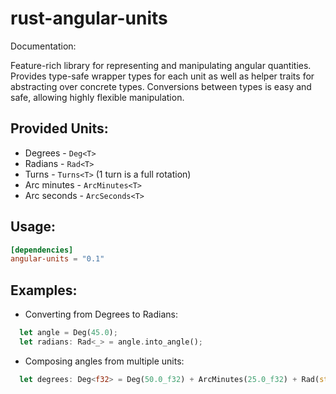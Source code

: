 # rust-angular-units

Documentation: [](https://tylerreisinger.github.io/rust-angular-units)

Feature-rich library for representing and manipulating angular quantities. Provides type-safe wrapper types
for each unit as well as helper traits for abstracting over concrete types. Conversions between types is
easy and safe, allowing highly flexible manipulation.

## Provided Units:
* Degrees - `Deg<T>`
* Radians - `Rad<T>`
* Turns - `Turns<T>` (1 turn is a full rotation)
* Arc minutes - `ArcMinutes<T>`
* Arc seconds - `ArcSeconds<T>`

## Usage:

```toml
[dependencies]
angular-units = "0.1"
```
## Examples:

* Converting from Degrees to Radians:
```rust
  let angle = Deg(45.0);
  let radians: Rad<_> = angle.into_angle();
```

* Composing angles from multiple units:
```rust
  let degrees: Deg<f32> = Deg(50.0_f32) + ArcMinutes(25.0_f32) + Rad(std::f32::consts::PI / 6.0_f32);
```
